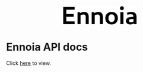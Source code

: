 <div align="center">
  <img src="docs/Ennoia.svg" alt="Ennoia logo" width="200">
</div>

# Ennoia API docs

Click [here](https://seiji-alyosha.github.io/ennoia_api_docs/) to view.
